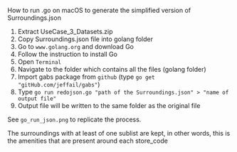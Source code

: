 How to run .go on macOS to generate the simplified version of Surroundings.json

1. Extract UseCase_3_Datasets.zip
2. Copy Surroundings.json file into golang folder 
3. Go to `www.golang.org` and download Go
4. Follow the instruction to install Go
5. Open `Terminal`
6. Navigate to the folder which contains all the files (golang folder)
7. Import gabs package from `github` (type `go get "gitHub.com/jeffail/gabs"`)
8. Type `go run redojson.go "path of the Surroundings.json" > "name of output file"`
9. Output file will be written to the same folder as the original file

See `go_run_json.png` to replicate the process.

The surroundings with at least of one sublist are kept, in other words, this is the amenities that are present around each store_code
